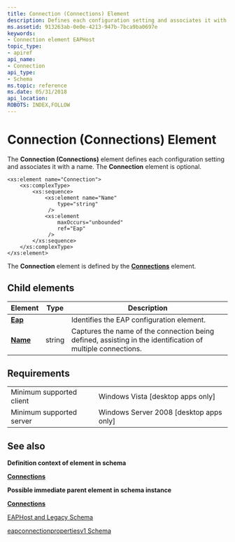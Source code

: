 ```yaml
---
title: Connection (Connections) Element
description: Defines each configuration setting and associates it with a name. The Connection element is optional.
ms.assetid: 913263ab-0e0e-4213-947b-7bca9ba0697e
keywords:
- Connection element EAPHost
topic_type:
- apiref
api_name:
- Connection
api_type:
- Schema
ms.topic: reference
ms.date: 05/31/2018
api_location: 
ROBOTS: INDEX,FOLLOW
---
```


# Connection (Connections) Element

The **Connection (Connections)** element defines each configuration setting and associates it with a name. The **Connection** element is optional.

``` syntax
<xs:element name="Connection">
    <xs:complexType>
        <xs:sequence>
            <xs:element name="Name"
                type="string"
             />
            <xs:element
                maxOccurs="unbounded"
                ref="Eap"
             />
        </xs:sequence>
    </xs:complexType>
</xs:element>
```

The **Connection** element is defined by the [**Connections**](eapconnectionpropertiesv1schema-connections-element.md) element.

## Child elements



| Element                                                                 | Type   | Description                                                                                                             |
|-------------------------------------------------------------------------|--------|-------------------------------------------------------------------------------------------------------------------------|
| [**Eap**](baseeapconnectionpropertiesv1schema-eap-element.md)          |        | Identifies the EAP configuration element.<br/>                                                                    |
| [**Name**](eapconnectionpropertiesv1schema-name-connection-element.md) | string | Captures the name of the connection being defined, assisting in the identification of multiple connections. <br/> |



## Requirements



|                                     |                                                      |
|-------------------------------------|------------------------------------------------------|
| Minimum supported client<br/> | Windows Vista \[desktop apps only\]<br/>       |
| Minimum supported server<br/> | Windows Server 2008 \[desktop apps only\]<br/> |



## See also

<dl> <dt>

**Definition context of element in schema**
</dt> <dt>

[**Connections**](eapconnectionpropertiesv1schema-connections-element.md)
</dt> <dt>

**Possible immediate parent element in schema instance**
</dt> <dt>

[**Connections**](eapconnectionpropertiesv1schema-connections-element.md)
</dt> <dt>

[EAPHost and Legacy Schema](eaphost-schemas.md)
</dt> <dt>

[eapconnectionpropertiesv1 Schema](eapconnectionpropertiesv1schema-schema.md)
</dt> </dl>

 

 





